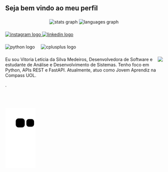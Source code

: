 <h2 align="left">Seja bem vindo ao meu perfil</h2>

###

<div align="center">
  <img src="https://github-readme-stats.vercel.app/api?username=VitoriaLeti&hide_title=false&hide_rank=false&show_icons=true&include_all_commits=true&count_private=true&disable_animations=false&theme=dracula&locale=en&hide_border=false" height="150" alt="stats graph"  />
  <img src="https://github-readme-stats.vercel.app/api/top-langs?username=VitoriaLeti&locale=en&hide_title=false&layout=compact&card_width=320&langs_count=5&theme=dracula&hide_border=false" height="150" alt="languages graph"  />
</div>

###

<div align="left">
  <a href="https://www.instagram.com/vitorialeticia_14?igsh=aGl4bTAwaXd5bTQ2" target="_blank">
    <img src="https://img.shields.io/static/v1?message=Instagram&logo=instagram&label=&color=E4405F&logoColor=white&labelColor=&style=for-the-badge" height="35" alt="instagram logo"  />
  </a>
  <a href="https://www.linkedin.com/in/vitoria-leticia-da-silva-medeiros-174a972b1/" target="_blank">
    <img src="https://img.shields.io/static/v1?message=LinkedIn&logo=linkedin&label=&color=0077B5&logoColor=white&labelColor=&style=for-the-badge" height="35" alt="linkedin logo"  />
  </a>
</div>

###

<div align="left">
  <img src="https://cdn.jsdelivr.net/gh/devicons/devicon/icons/python/python-original.svg" height="30" alt="python logo"  />
  <img width="12" />
  <img src="https://cdn.jsdelivr.net/gh/devicons/devicon/icons/cplusplus/cplusplus-original.svg" height="30" alt="cplusplus logo"  />
</div>

###

<img align="right" height="150" src="https://i.imgflip.com/65efzo.gif"  />

###

<p align="left">Eu sou Vitoria Leticia da Silva Medeiros, Desenvolvedora de Software e estudante de Análise e Desenvolvimento de Sistemas. Tenho foco em Python, APIs REST e FastAPI. Atualmente, atuo como Jovem Aprendiz na Compass UOL.

.</p>

###

<br clear="both">

![snake gif](https://github.com/VitoriaLeti/VitoriaLeti/blob/output/github-contribution-grid-snake.svg)

###  



     

